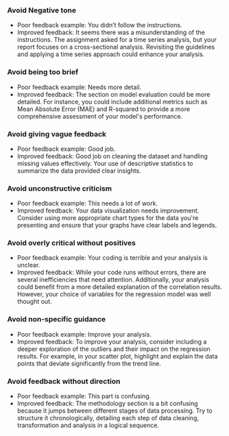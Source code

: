 ### Avoid Negative tone
- Poor feedback example: You didn’t follow the instructions.
- Improved feedback: It seems there was a misunderstanding of the instructions. The assignment asked for a time series analysis, but your report focuses on a cross-sectional analysis. Revisiting the guidelines and applying a time series approach could enhance your analysis.

### Avoid being too brief
- Poor feedback example: Needs more detail.
- Improved feedback: The section on model evaluation could be more detailed. For instance, you could include additional metrics such as Mean Absolute Error (MAE) and R-squared to provide a more comprehensive assessment of your model's performance.

### Avoid giving vague feedback
- Poor feedback example: Good job.
- Improved feedback: Good job on cleaning the dataset and handling missing values effectively. Your use of descriptive statistics to summarize the data provided clear insights.

### Avoid unconstructive criticism
- Poor feedback example: This needs a lot of work.
- Improved feedback: Your data visualization needs improvement. Consider using more appropriate chart types for the data you're presenting and ensure that your graphs have clear labels and legends.

### Avoid overly critical without positives
- Poor feedback example: Your coding is terrible and your analysis is unclear.
- Improved feedback: While your code runs without errors, there are several inefficiencies that need attention. Additionally, your analysis could benefit from a more detailed explanation of the correlation results. However, your choice of variables for the regression model was well thought out.

### Avoid non-specific guidance
- Poor feedback example: Improve your analysis.
- Improved feedback: To improve your analysis, consider including a deeper exploration of the outliers and their impact on the regression results. For example, in your scatter plot, highlight and explain the data points that deviate significantly from the trend line.

### Avoid feedback without direction
- Poor feedback example: This part is confusing.
- Improved feedback: The methodology section is a bit confusing because it jumps between different stages of data processing. Try to structure it chronologically, detailing each step of data cleaning, transformation and analysis in a logical sequence.